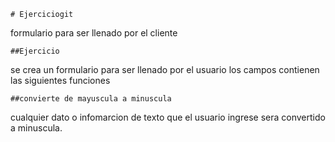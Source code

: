     # Ejerciciogit
formulario para ser llenado por el cliente 

    ##Ejercicio
se crea un formulario para ser llenado por el usuario los campos contienen las siguientes funciones 

    ##convierte de mayuscula a minuscula 
cualquier dato o infomarcion de texto que el usuario ingrese sera convertido a minuscula.    
